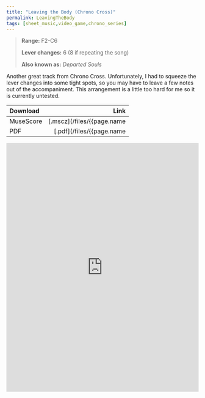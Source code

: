 ```yaml
---
title: "Leaving the Body (Chrono Cross)"
permalink: LeavingTheBody
tags: [sheet_music,video_game,chrono_series]
---
```


>**Range:** F2-C6
>
>**Lever changes:** 6 (8 if repeating the song)
>
>**Also known as:** _Departed Souls_

Another great track from Chrono Cross. Unfortunately, I had to squeeze the lever changes into some tight spots, so you may have to leave a few notes out of the accompaniment. This arrangement is a little too hard for me so it is currently untested.

| Download          | Link |
| :---------------- | ---: |
| MuseScore         | [.mscz](/files/{{page.name | slice: 11, 99 | replace:'.md','.mscz'}}) |
| PDF               | [.pdf](/files/{{page.name | slice: 11, 99 | replace:'.md','.pdf'}}) |

<object data="/files/{{page.name | slice: 11, 99 | replace:'.md','.pdf'}}" type='application/pdf'>
<iframe src="https://docs.google.com/viewer?url=https://harp.nebtown.info/files/{{page.name | slice: 11, 99 | replace:'.md','.pdf'}}&embedded=true" style="width:100%; height:650px;" frameborder="0"></iframe>
</object>
